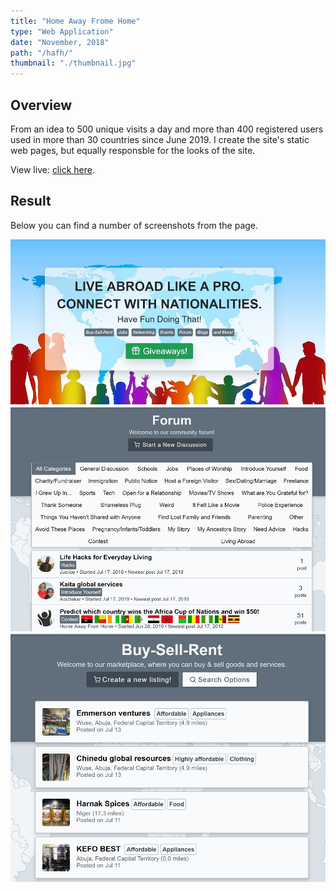 ```yaml
---
title: "Home Away Frome Home"
type: "Web Application"
date: "November, 2018"
path: "/hafh/"
thumbnail: "./thumbnail.jpg"
---
```


## Overview

From an idea to 500 unique visits a day and more than 400 registered users used in more than 30 countries since June 2019. I create the site's static web pages, but equally responsble for the looks of the site.

View live: [click here](https://homeawayfromhome.online/ "Home Away From Home").

## Result

Below you can find a number of screenshots from the page.

![Screenshot 1](./image1.JPG)
![Screenshot 2](./image2.JPG)
![Screenshot 2](./image3.JPG)
